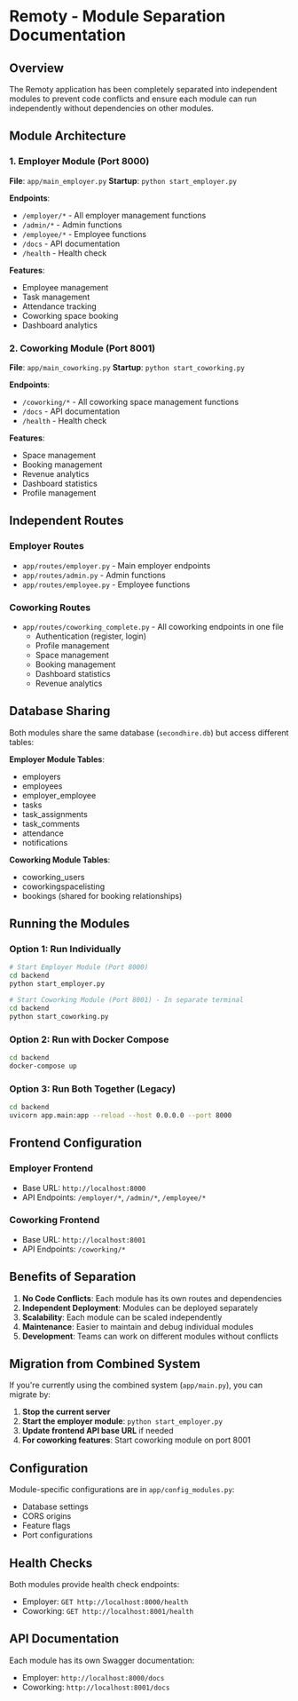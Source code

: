 # Remoty - Module Separation Documentation

## Overview
The Remoty application has been completely separated into independent modules to prevent code conflicts and ensure each module can run independently without dependencies on other modules.

## Module Architecture

### 1. Employer Module (Port 8000)
**File**: `app/main_employer.py`
**Startup**: `python start_employer.py`

**Endpoints**:
- `/employer/*` - All employer management functions
- `/admin/*` - Admin functions
- `/employee/*` - Employee functions
- `/docs` - API documentation
- `/health` - Health check

**Features**:
- Employee management
- Task management
- Attendance tracking
- Coworking space booking
- Dashboard analytics

### 2. Coworking Module (Port 8001)
**File**: `app/main_coworking.py`
**Startup**: `python start_coworking.py`

**Endpoints**:
- `/coworking/*` - All coworking space management functions
- `/docs` - API documentation
- `/health` - Health check

**Features**:
- Space management
- Booking management
- Revenue analytics
- Dashboard statistics
- Profile management

## Independent Routes

### Employer Routes
- `app/routes/employer.py` - Main employer endpoints
- `app/routes/admin.py` - Admin functions
- `app/routes/employee.py` - Employee functions

### Coworking Routes
- `app/routes/coworking_complete.py` - All coworking endpoints in one file
  - Authentication (register, login)
  - Profile management
  - Space management
  - Booking management
  - Dashboard statistics
  - Revenue analytics

## Database Sharing
Both modules share the same database (`secondhire.db`) but access different tables:

**Employer Module Tables**:
- employers
- employees
- employer_employee
- tasks
- task_assignments
- task_comments
- attendance
- notifications

**Coworking Module Tables**:
- coworking_users
- coworkingspacelisting
- bookings (shared for booking relationships)

## Running the Modules

### Option 1: Run Individually
```bash
# Start Employer Module (Port 8000)
cd backend
python start_employer.py

# Start Coworking Module (Port 8001) - In separate terminal
cd backend
python start_coworking.py
```

### Option 2: Run with Docker Compose
```bash
cd backend
docker-compose up
```

### Option 3: Run Both Together (Legacy)
```bash
cd backend
uvicorn app.main:app --reload --host 0.0.0.0 --port 8000
```

## Frontend Configuration

### Employer Frontend
- Base URL: `http://localhost:8000`
- API Endpoints: `/employer/*`, `/admin/*`, `/employee/*`

### Coworking Frontend
- Base URL: `http://localhost:8001`
- API Endpoints: `/coworking/*`

## Benefits of Separation

1. **No Code Conflicts**: Each module has its own routes and dependencies
2. **Independent Deployment**: Modules can be deployed separately
3. **Scalability**: Each module can be scaled independently
4. **Maintenance**: Easier to maintain and debug individual modules
5. **Development**: Teams can work on different modules without conflicts

## Migration from Combined System

If you're currently using the combined system (`app/main.py`), you can migrate by:

1. **Stop the current server**
2. **Start the employer module**: `python start_employer.py`
3. **Update frontend API base URL** if needed
4. **For coworking features**: Start coworking module on port 8001

## Configuration

Module-specific configurations are in `app/config_modules.py`:
- Database settings
- CORS origins
- Feature flags
- Port configurations

## Health Checks

Both modules provide health check endpoints:
- Employer: `GET http://localhost:8000/health`
- Coworking: `GET http://localhost:8001/health`

## API Documentation

Each module has its own Swagger documentation:
- Employer: `http://localhost:8000/docs`
- Coworking: `http://localhost:8001/docs`
